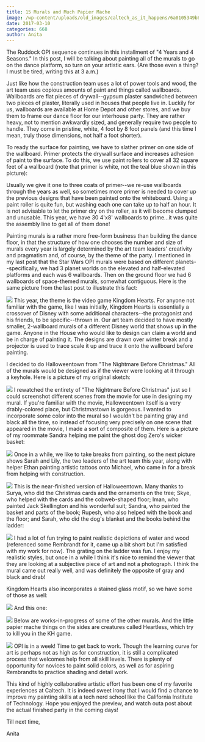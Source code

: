 ```yaml
---
title: 15 Murals and Much Papier Mache
image: /wp-content/uploads/old_images/caltech_as_it_happens/6a0105349b8251970b01b8d2649c02970c.jpg
date: 2017-03-10
categories: 668
author: Anita
---
```



The Ruddock OPI sequence continues in this installment of "4 Years and 4 Seasons." In this post, I will be talking about painting all of the murals to go on the dance platform, so turn on your artistic ears. (Are those even a thing? I must be tired, writing this at 3 a.m.)

Just like how the construction team uses a lot of power tools and wood, the art team uses copious amounts of paint and things called wallboards. Wallboards are flat pieces of drywall--gypsum plaster sandwiched between two pieces of plaster, literally used in houses that people live in. Luckily for us, wallboards are available at Home Depot and other stores, and we buy them to frame our dance floor for our interhouse party. They are rather heavy, not to mention awkwardly sized, and generally require two people to handle. They come in pristine, white, 4 foot by 8 foot panels (and this time I mean, truly those dimensions, not half a foot shorter).

To ready the surface for painting, we have to slather primer on one side of the wallboard. Primer protects the drywall surface and increases adhesion of paint to the surface. To do this, we use paint rollers to cover all 32 square feet of a wallboard (note that primer is white, not the teal blue shown in this picture):

Usually we give it one to three coats of primer--we re-use wallboards through the years as well, so sometimes more primer is needed to cover up the previous designs that have been painted onto the whiteboard. Using a paint roller is quite fun, but washing each one can take up to half an hour. It is not advisable to let the primer dry on the roller, as it will become clumped and unusable. This year, we have 30 4'x8' wallboards to prime...it was quite the assembly line to get all of them done!

Painting murals is a rather more free-form business than building the dance floor, in that the structure of how one chooses the number and size of murals every year is largely determined by the art team leaders' creativity and pragmatism and, of course, by the theme of the party. I mentioned in my last post that the Star Wars OPI murals were based on different planets--specifically, we had 3 planet worlds on the elevated and half-elevated platforms and each was 6 wallboards. Then on the ground floor we had 6 wallboards of space-themed murals, somewhat contiguous. Here is the same picture from the last post to illustrate this fact:

![](/old_images/caltech_as_it_happens/6a0105349b8251970b01bb097d6459970d.jpg)
This year, the theme is the video game Kingdom Hearts. For anyone not familiar with the game, like I was initially, Kingdom Hearts is essentially a crossover of Disney with some additional characters--the protagonist and his friends, to be specific--thrown in. Our art team decided to have mostly smaller, 2-wallboard murals of a different Disney world that shows up in the game. Anyone in the House who would like to design can claim a world and be in charge of painting it. The designs are drawn over winter break and a projector is used to trace scale it up and trace it onto the wallboard before painting.

I decided to do Halloweentown from "The Nightmare Before Christmas." All of the murals would be designed as if the viewer were looking at it through a keyhole. Here is a picture of my original sketch:

![](/old_images/caltech_as_it_happens/6a0105349b8251970b01b8d2649c7e970c.jpg)
I rewatched the entirety of "The Nightmare Before Christmas" just so I could screenshot different scenes from the movie for use in designing my mural. If you're familiar with the movie, Halloweentown itself is a very drably-colored place, but Christmastown is gorgeous. I wanted to incorporate some color into the mural so I wouldn't be painting gray and black all the time, so instead of focusing very precisely on one scene that appeared in the movie, I made a sort of composite of them. Here is a picture of my roommate Sandra helping me paint the ghost dog Zero's wicker basket:

![](/old_images/caltech_as_it_happens/6a0105349b8251970b01bb097d64e2970d.jpg)
Once in a while, we like to take breaks from painting, so the next picture shows Sarah and Lily, the two leaders of the art team this year, along with helper Ethan painting artistic tattoos onto Michael, who came in for a break from helping with construction.


![](/old_images/6a019b0005f8ce970d01b8d2649cc7970c-pi.jpg)
This is the near-finished version of Halloweentown. Many thanks to Surya, who did the Christmas cards and the ornaments on the tree; Skye, who helped with the cards and the cobweb-shaped floor; Iman, who painted Jack Skellington and his wonderful suit; Sandra, who painted the basket and parts of the book; Rupesh, who also helped with the book and the floor; and Sarah, who did the dog's blanket and the books behind the ladder:

![](/old_images/caltech_as_it_happens/6a0105349b8251970b01bb097d6501970d.jpg)
I had a lot of fun trying to paint realistic depictions of water and wood (referenced some Rembrandt for it, came up a bit short but I'm satisfied with my work for now). The grating on the ladder was fun. I enjoy my realistic styles, but once in a while I think it's nice to remind the viewer that they are looking at a subjective piece of art and not a photograph. I think the mural came out really well, and was definitely the opposite of gray and black and drab!

Kingdom Hearts also incorporates a stained glass motif, so we have some of those as well:

![](/old_images/caltech_as_it_happens/6a0105349b8251970b01b7c8da4ffc970b.jpg)
And this one:

![](/old_images/caltech_as_it_happens/6a0105349b8251970b01bb097d65e9970d.jpg)
Below are works-in-progress of some of the other murals. And the little papier mache things on the sides are creatures called Heartless, which try to kill you in the KH game.


![](/old_images/caltech_as_it_happens/6a0105349b8251970b01b8d2649d29970c.jpg)
OPI is in a week! Time to get back to work. Though the learning curve for art is perhaps not as high as for construction, it is still a complicated process that welcomes help from all skill levels. There is plenty of opportunity for novices to paint solid colors, as well as for aspiring Rembrandts to practice shading and detail work.

This kind of highly collaborative artistic effort has been one of my favorite experiences at Caltech. It is indeed sweet irony that I would find a chance to improve my painting skills at a tech nerd school like the California Institute of Technology. Hope you enjoyed the preview, and watch outa post about the actual finished party in the coming days!

Till next time,

Anita


